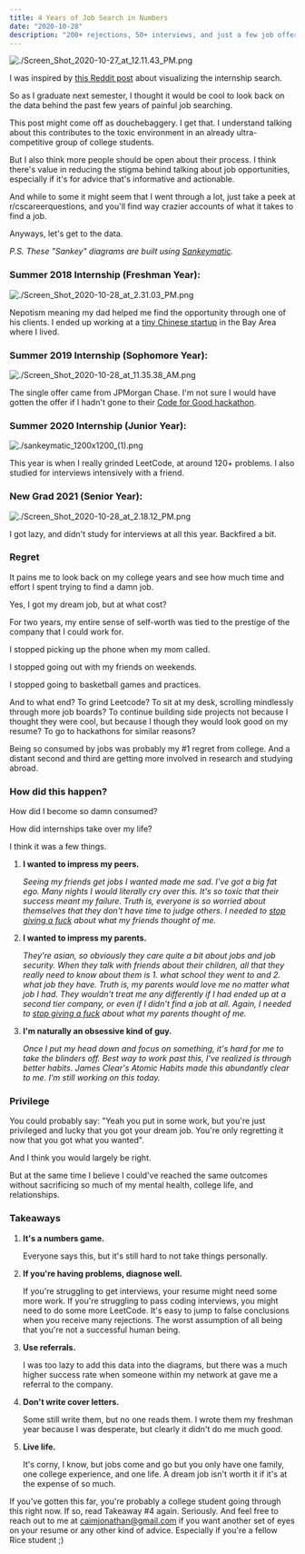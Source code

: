 ```yaml
---
title: 4 Years of Job Search in Numbers
date: "2020-10-28"
description: "200+ rejections, 50+ interviews, and just a few job offers. What a waste of time. What a waste of life."
---
```


![./Screen_Shot_2020-10-27_at_12.11.43_PM.png](./download.png)

I was inspired by [this Reddit post](https://www.reddit.com/r/cscareerquestions/comments/9ose8m/an_internship_search_visualized/) about visualizing the internship search. 

So as I graduate next semester, I thought it would be cool to look back on the data behind the past few years of painful job searching.

This post might come off as douchebaggery. I get that. I understand talking about this contributes to the toxic environment in an already ultra-competitive group of college students.

But I also think more people should be open about their process. I think there's value in reducing the stigma behind talking about job opportunities, especially if it's for advice that's informative and actionable.

And while to some it might seem that I went through a lot, just take a peek at r/cscareerquestions, and you'll find way crazier accounts of what it takes to find a job.

Anyways, let's get to the data.

*P.S. These "Sankey" diagrams are built using [Sankeymatic](http://sankeymatic.com/build/).*

### Summer 2018 Internship (Freshman Year):

![./Screen_Shot_2020-10-28_at_2.31.03_PM.png](./Screen_Shot_2020-10-28_at_2.31.03_PM.png)

Nepotism meaning my dad helped me find the opportunity through one of his clients. I ended up working at a [tiny Chinese startup](https://www.sihuatech.com/) in the Bay Area where I lived.

### Summer 2019 Internship (Sophomore Year):

![./Screen_Shot_2020-10-28_at_11.35.38_AM.png](./Screen_Shot_2020-10-28_at_11.35.38_AM.png)

The single offer came from JPMorgan Chase. I'm not sure I would have gotten the offer if I hadn't gone to their [Code for Good hackathon](https://www.jpmorgan.com/insights/technology?source=cib_pa_gd_techforsocialgoodb0720).

### Summer 2020 Internship (Junior Year):

![./sankeymatic_1200x1200_(1).png](./sankeymatic_1200x1200_(1).png)

This year is when I really grinded LeetCode, at around 120+ problems. I also studied for interviews intensively with a friend.

### New Grad 2021 (Senior Year):

![./Screen_Shot_2020-10-28_at_2.18.12_PM.png](./Screen_Shot_2020-10-28_at_2.18.12_PM.png)

I got lazy, and didn't study for interviews at all this year. Backfired a bit.

### Regret

It pains me to look back on my college years and see how much time and effort I spent trying to find a damn job.

Yes, I got my dream job, but at what cost?

For two years, my entire sense of self-worth was tied to the prestige of the company that I could work for.

I stopped picking up the phone when my mom called.

I stopped going out with my friends on weekends.

I stopped going to basketball games and practices.

And to what end? To grind Leetcode? To sit at my desk, scrolling mindlessly through more job boards? To continue building side projects not because I thought they were cool, but because I though they would look good on my resume? To go to hackathons for similar reasons?

Being so consumed by jobs was probably my #1 regret from college. And a distant second and third are getting more involved in research and studying abroad.

### How did this happen?

How did I become so damn consumed? 

How did internships take over my life?

I think it was a few things.

1. **I wanted to impress my peers.**

    *Seeing my friends get jobs I wanted made me sad. I've got a big fat ego. Many nights I would literally cry over this. It's so toxic that their success meant my failure. Truth is, everyone is so worried about themselves that they don't have time to judge others. I needed to [stop giving a fuck](https://jonathancai.com/how-to-not-give-a-fuck/) about what my friends thought of me.*

2. **I wanted to impress my parents.** 

    *They're asian, so obviously they care quite a bit about jobs and job security. When they talk with friends about their children, all that they really need to know about them is 1. what school they went to and 2. what job they have. Truth is, my parents would love me no matter what job I had. They wouldn't treat me any differently if I had ended up at a second tier company, or even if I didn't find a job at all. Again, I needed to [stop giving a fuck](https://jonathancai.com/how-to-not-give-a-fuck/) about what my parents thought of me.*

3. **I'm naturally an obsessive kind of guy.** 

    *Once I put my head down and focus on something, it's hard for me to take the blinders off. Best way to work past this, I've realized is through better habits. James Clear's Atomic Habits made this abundantly clear to me. I'm still working on this today.*

### Privilege

You could probably say: "Yeah you put in some work, but you're just privileged and lucky that you got your dream job. You're only regretting it now that you got what you wanted".

And I think you would largely be right.

But at the same time I believe I could've reached the same outcomes without sacrificing so much of my mental health, college life, and relationships.

### Takeaways

1. **It's a numbers game.**

    Everyone says this, but it's still hard to not take things personally.

2. **If you're having problems, diagnose well.**

    If you're struggling to get interviews, your resume might need some more work. If you're struggling to pass coding interviews, you might need to do some more LeetCode. It's easy to jump to false conclusions when you receive many rejections. The worst assumption of all being that you're not a successful human being.

3. **Use referrals.**

    I was too lazy to add this data into the diagrams, but there was a much higher success rate when someone within my network at gave me a referral to the company.

4. **Don't write cover letters.**

    Some still write them, but no one reads them. I wrote them my freshman year because I was desperate, but clearly it didn't do me much good.

5. **Live life.** 

    It's corny, I know, but jobs come and go but you only have one family, one college experience, and one life. A dream job isn't worth it if it's at the expense of so much.

If you've gotten this far, you're probably a college student going through this right now. If so, read Takeaway #4 again. Seriously. And feel free to reach out to me at caimjonathan@gmail.com if you want another set of eyes on your resume or any other kind of advice. Especially if you're a fellow Rice student ;)
